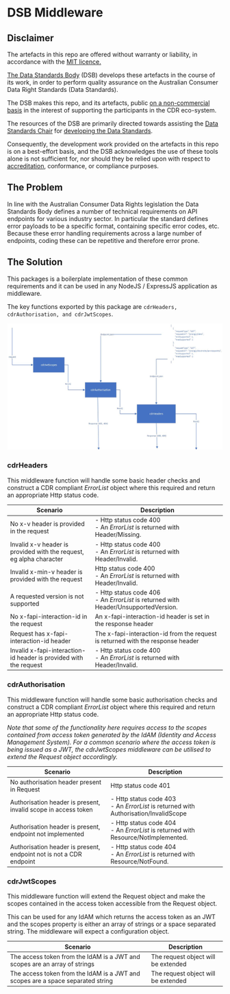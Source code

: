 # DSB Middleware

## Disclaimer

The artefacts in this repo are offered without warranty or liability, in accordance with the [MIT licence.](https://github.com/ConsumerDataStandardsAustralia/java-artefacts/blob/master/LICENSE)

[The Data Standards Body](https://www.csiro.au/en/News/News-releases/2018/Data61-appointed-to-Data-Standards-Body-role)
(DSB) develops these artefacts in the course of its work, in order to perform quality assurance on the Australian Consumer Data Right Standards (Data Standards).

The DSB makes this repo, and its artefacts, public [on a non-commercial basis](https://github.com/ConsumerDataStandardsAustralia/java-artefacts/blob/master/LICENSE)
in the interest of supporting the participants in the CDR eco-system.

The resources of the DSB are primarily directed towards assisting the [Data Standards Chair](https://consumerdatastandards.gov.au/about/)
for [developing the Data Standards](https://github.com/ConsumerDataStandardsAustralia/standards).

Consequently, the development work provided on the artefacts in this repo is on a best-effort basis,
and the DSB acknowledges the use of these tools alone is not sufficient for, nor should they be relied upon
with respect to [accreditation](https://www.accc.gov.au/focus-areas/consumer-data-right-cdr-0/cdr-draft-accreditation-guidelines),
conformance, or compliance purposes.

## The Problem

In line with the Australian Consumer Data Rights legislation the Data Standards Body defines a number of technical requirements on API endpoints for various industry sector. In particular the standard defines error payloads to be a specific format, containing specific error codes, etc.
Because these error handling requirements across a large number of endpoints, coding these can be repetitive and therefore error prone.

## The Solution

This packages is a boilerplate implementation of these common requirements and it can be used in any NodeJS / ExpressJS application as middleware.

The key functions exported by this package are `cdrHeaders, cdrAuthorisation, and cdrJwtScopes`.

<img src="./images/MiddleWareDesign.jpg" width=600>

### cdrHeaders

This middleware function will handle some basic header checks and construct a CDR compliant *ErrorList* object where this required and return an appropriate Http status code.

| Scenario      | Description |
| ----------- | ----------- |
| No x-v header is provided in the request    | - Http status code 400 </br> - An *ErrorList* is returned with Header/Missing.    |
| Invalid x-v header is provided with the request, eg alpha character   | - Http status code 400 </br> - An *ErrorList* is returned with Header/Invalid. |
| Invalid x-min-v header is provided with the request |  Http status code 400 </br> - An *ErrorList* is returned with Header/Invalid. |
| A requested version is not supported | - Http status code 406 </br> - An *ErrorList* is returned with Header/UnsupportedVersion. |
| No x-fapi-interaction-id  in the request    | An x-fapi-interaction-id header is set in the response header    |
| Request has x-fapi-interaction-id header    | The x-fapi-interaction-id from the request is returned with the response header   |
| Invalid x-fapi-interaction-id header is provided with the request  | - Http status code 400 </br> - An *ErrorList* is returned with Header/Invalid. |

### cdrAuthorisation

This middleware function will handle some basic authorisation checks and construct a CDR compliant *ErrorList* object where this required and return an appropriate Http status code.

*Note that some of the functionality here requires access to the scopes contained from access token generated by the IdAM  (Identity and Access Management System).  For a common scenario where the access token is being issued as a JWT, the cdrJwtScopes middleware can be utilised to extend the Request object accordingly.*

| Scenario      | Description |
| ----------- | ----------- |
| No authorisation header present in Request     | Http status code 401       |
| Authorisation header is present, invalid scope in access token   | - Http status code 403 </br> - An *ErrorList* is returned with Authorisation/InvalidScope |
| Authorisation header is present, endpoint not implemented | - Http status code 404 </br> - An *ErrorList* is returned with Resource/NotImplemented. |
| Authorisation header is present, endpoint not is not a CDR endpoint | - Http status code 404 </br> - An *ErrorList* is returned with Resource/NotFound. |

### cdrJwtScopes

This middleware function will extend the Request object and make the scopes contained in the access token accessible from the Request object.

This can be used for any IdAM which returns the access token as an JWT and the scopes property is either an array of strings or a space separated string.
The middleware will expect a configuration object.

| Scenario      | Description |
| ----------- | ----------- |
| The access token from the IdAM is a JWT and scopes are an array of strings    | The request object will be extended      |
| The access token from the IdAM is a JWT and scopes are a space separated string   |The request object will be extended  |